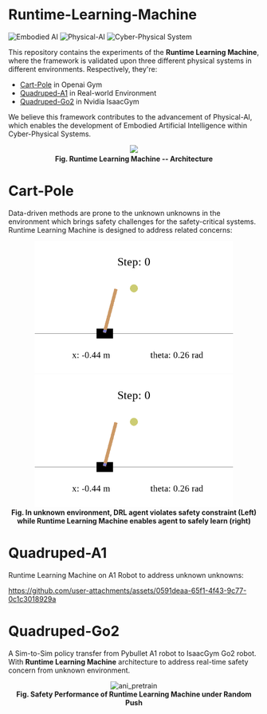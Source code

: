 # Runtime-Learning-Machine

![Embodied AI](https://img.shields.io/badge/Embodied%20AI-robot_intelligent-lightgray?style=flat-square&logo=robotframework)
![Physical-AI](https://img.shields.io/badge/Physics--AI-physical--model--guided-yellow?style=flat-square&logo=scikitlearn)
![Cyber-Physical System](https://img.shields.io/badge/Cyber--Physical%20System-CPS-blue?style=flat-square&logo=cloudsmith)


This repository contains the experiments of the **Runtime Learning Machine**, where the framework is validated upon
three different physical systems in different environments. Respectively, they're:

* [Cart-Pole](./cartpole/) in Openai Gym
* [Quadruped-A1](./quadruped-a1/) in Real-world Environment
* [Quadruped-Go2](./quadruped-go2/) in Nvidia IsaacGym

We believe this framework contributes to the advancement of Physical-AI, which enables the development of Embodied
Artificial Intelligence within Cyber-Physical Systems.

[//]: # (![Image]&#40;https://github.com/user-attachments/assets/0b6c1b53-0b05-47a6-aaee-3fe4acbd0501&#41;)

<p align="center">
 <img src="https://github.com/user-attachments/assets/0b6c1b53-0b05-47a6-aaee-3fe4acbd0501"/> 
 <br><b>Fig. Runtime Learning Machine -- Architecture</b>
</p>

# Cart-Pole

Data-driven methods are prone to the unknown unknowns in the environment which brings safety challenges for the
safety-critical systems. Runtime Learning Machine is designed to address related concerns:

<p align="center">
 <img src="./cartpole/docs/no-rlm.gif" height="265" alt="no-rlm"/>
 <img src="./cartpole/docs/rlm.gif" height="265" alt="rlm"/>
 <br><b>Fig. In unknown environment, DRL agent violates safety constraint (Left) while Runtime Learning Machine enables 
agent to safely learn (right)</b>
</p>

# Quadruped-A1

Runtime Learning Machine on A1 Robot to address unknown unknowns:

https://github.com/user-attachments/assets/0591deaa-65f1-4f43-9c77-0c1c3018929a

# Quadruped-Go2

A Sim-to-Sim policy transfer from Pybullet A1 robot to IsaacGym Go2 robot. With **Runtime Learning Machine**
architecture to address real-time safety concern from unknown environment.

<p align="center">
 <img src="./quadruped-go2/docs/rlm_go2_push.gif" height="450" alt="ani_pretrain"/> 
 <br><b>Fig. Safety Performance of Runtime Learning Machine under Random Push</b>
</p>

[//]: # (# Citation)

